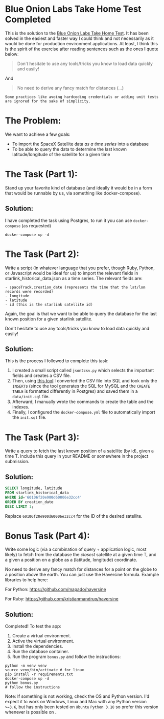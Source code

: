 # Blue Onion Labs Take Home Test Completed

This is the solution to the [Blue Onion Labs Take Home Test](https://github.com/BlueOnionLabs/api-spacex-backend). It has been solved in the easiest and faster way I could think and not necessarily as it would be done for production environment applications. At least, I think this is the spirit of the exercise after reading sentences such as the ones I quote below:

> Don't hesitate to use any tools/tricks you know to load data quickly and easily!

And

> No need to derive any fancy match for distances (...)

```
Some practices like avoing hardcoding credentials or adding unit tests are ignored for the sake of simplicity.
```

# The Problem:

We want to achieve a few goals:
  - To import the SpaceX Satellite data _as a time series_ into a database
  - To be able to query the data to determine the last known latitude/longitude of the satellite for a given time

# The Task (Part 1):

Stand up your favorite kind of database (and ideally it would be in a form that would be runnable by us, via something like docker-compose).

## Solution:

I have completed the task using Postgres, to run it you can use `docker-compose` (as requested)

```
docker-compose up -d
```

# The Task (Part 2):

Write a script (in whatever language that you prefer, though Ruby, Python, or Javascript would be ideal for us) to import the relevant fields in starlink_historical_data.json as a time series. The relevant fields are:

    - spaceTrack.creation_date (represents the time that the lat/lon records were recorded)
    - longitude
    - latitude
    - id (this is the starlink satellite id)

Again, the goal is that we want to be able to query the database for the last known position for a given starlink satellite.

Don't hesitate to use any tools/tricks you know to load data quickly and easily!

## Solution:

This is the process I followed to complete this task:

1. I created a small script called `json2csv.py` which selects the important fields and creates a CSV file.
2. Then, using [this tool](https://www.convertcsv.com/csv-to-sql.htm) I converted the CSV file into SQL and took only the `INSERT`s (since the tool generates the SQL for MySQL and the `CREATE TABLE` is formatted differently in Postgres) and saved them in a `data/init.sql` file.
3. Afterward, I manually wrote the commands to create the table and the indexes.
4. Finally, I configured the `docker-compose.yml` file to automatically import the `init.sql` file.

# The Task (Part 3):

Write a query to fetch the last known position of a satellite (by id), given a time T. Include this query in your README or somewhere in the project submission.

## Solution:

```sql
SELECT longitude, latitude
FROM starlink_historical_data
WHERE id='60106f20e900d60006e32cc4'
ORDER BY creation_date
DESC LIMIT 1;
```

Replace `60106f20e900d60006e32cc4` for the ID of the desired satellite.

# Bonus Task (Part 4):

Write some logic (via a combination of query + application logic, most likely) to fetch from the database the _closest_ satellite at a given time T, and a given a position on a globe as a (latitude, longitude) coordinate.

No need to derive any fancy match for distances for a point on the globe to a position above the earth. You can just use the Haversine formula. Example libraries to help here:

For Python: https://github.com/mapado/haversine

For Ruby: https://github.com/kristianmandrup/haversine

## Solution:

Completed! To test the app: 

1. Create a virtual environment.
2. Active the virtual environment.
3. Install the dependencies.
4. Run the database container.
5. Run the program `bonus.py` and follow the instructions: 

```
python -m venv venv
source venv/bin/activate # for linux
pip install -r requirements.txt
docker-compose up -d
python bonus.py
# follow the instructions
```

Note: If something is not working, check the OS and Python version. I'd expect it to work on Windows, Linux and Mac with any Python version `>=3.6`, but has only been tested on `Ubuntu` `Python 3.10` so prefer this version whenever is possible on .

